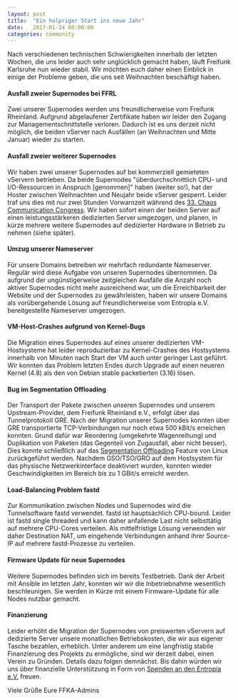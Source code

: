 ```yaml
---
layout: post
title:  "Ein holpriger Start ins neue Jahr"
date:   2017-01-24 00:00:00
categories: community
---
```


Nach verschiedenen technischen Schwierigkeiten innerhalb der letzten Wochen, die uns leider auch sehr unglücklich gemacht haben, läuft Freifunk Karlsruhe nun wieder stabil. Wir möchten euch daher einen Einblick in einige der Probleme geben, die uns seit Weihnachten beschäftigt haben.

<!--*-->

#### Ausfall zweier Supernodes bei FFRL
Zwei unserer Supernodes werden uns freundlicherweise vom Freifunk Rheinland. Aufgrund abgelaufener Zertifikate haben wir leider den Zugang zur Managementschnittstelle verloren. Dadurch ist es uns derzeit nicht möglich, die beiden vServer nach Ausfällen (an Weihnachten und Mitte Januar) wieder zu starten.

#### Ausfall zweier weiterer Supernodes
Wir haben zwei unserer Supernodes auf bei kommerziell gemieteten vServern betrieben. Da beide Supernodes "überdurchschnittlich CPU- und I/O-Ressourcen in Anspruch [genommen]" haben (weiter so!), hat der Hoster zwischen Weihnachten und Neujahr beide vServer gesperrt. Leider traf uns dies mit nur zwei Stunden Vorwarnzeit während des [33. Chaos Communication Congress](https://events.ccc.de/congress/2016/wiki/Main_Page).
Wir haben sofort einen der beiden Server auf einen leistungsstärkeren dedizierten Server umgezogen, und planen, in kürze mehrere weitere Supernodes auf dedizierter Hardware in Betrieb zu nehmen (siehe später).

#### Umzug unserer Nameserver
Für unsere Domains betreiben wir mehrfach redundante Nameserver.
Regulär wird diese Aufgabe von unseren Supernodes übernommen.
Da aufgrund der ungünstigerweise zeitgleichen Ausfälle die Anzahl noch aktiver Supernodes nicht mehr ausreichend war, um die Erreichbarkeit der Website und der Supernodes zu gewährleisten, haben wir unsere Domains als vorübergehende Lösung auf freundlicherweise vom Entropia e.V. bereitgestellte Nameserver umgezogen.

#### VM-Host-Crashes aufgrund von Kernel-Bugs
Die Migration eines Supernodes auf eines unserer dedizierten VM-Hostsysteme hat leider reproduzierbar zu Kernel-Crashes des Hostsystems innerhalb von Minuten nach Start der VM auch unter geringer Last geführt. Wir konnten das Problem letzten Endes durch Upgrade auf einen neueren Kernel (4.8) als den von Debian stable packetierten (3.16) lösen.

#### Bug im Segmentation Offloading
Der Transport der Pakete zwischen unseren Supernodes und unserem Upstream-Provider, dem Freifunk Rheinland e.V., erfolgt über das Tunnelprotokoll GRE. Nach der Migration unserer Supernodes konnten über GRE transportierte TCP-Verbindungen nur noch etwa 500 kBit/s erreichen konnten. Grund dafür war Reordering (umgekehrte Wagenreihung) und Duplikation von Paketen (das Gegenteil von Zugausfall, aber nicht besser). Dies konnte schließlich auf das [Segmentation Offloading](https://www.kernel.org/doc/Documentation/networking/segmentation-offloads.txt) Feature von Linux zurückgeführt werden. Nachdem GSO/TSO/GRO auf dem Hostsystem für das physische Netzwerkinterface deaktiviert wurden, konnten wieder Geschwindigkeiten im Bereich bis zu 1 GBit/s erreicht werden.

#### Load-Balancing Problem fastd
Zur Kommunikation zwischen Nodes und Supernodes wird die Tunnelsoftware fastd verwendet. fastd ist hauptsächlich CPU-bound. Leider ist fastd single threaded und kann daher anfallende Last nicht selbsttätig auf mehrere CPU-Cores verteilen.
Als mittelfristige Lösung verwenden wir daher Destination NAT, um eingehende Verbindungen anhand ihrer Source-IP auf mehrere fastd-Prozesse zu verteilen.

#### Firmware Update für neue Supernodes
Weitere Supernodes befinden sich im bereits Testbetrieb. Dank der Arbeit mit Ansible im letzten Jahr, konnten wir wir die Inbetriebnahme wesentlich beschleunigen.  Sie werden in Kürze mit einem Firmware-Update für alle Nodes nutzbar gemacht.


#### Finanzierung
Leider erhöht die Migration der Supernodes von preiswerten vServern auf dedizierte Server unsere monatlichen Betriebskosten, die wir aus eigener Tasche bezahlen, erheblich.
Unter anderem um eine langfristig stabile Finanzierung des Projekts zu ermögliche, sind wir derzeit dabei, einen Verein zu Gründen. Details dazu folgen demnächst.
Bis dahin würden wir uns über finanzielle Unterstützung in Form von [Spenden an den Entropia e.V.](https://entropia.de/Bankverbindung) freuen.


Viele Grüße
Eure FFKA-Admins
